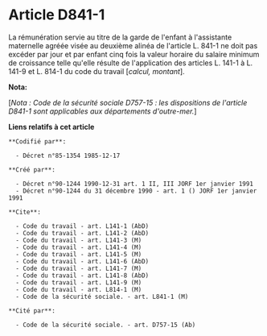 # Article D841-1

La rémunération servie au titre de la garde de l'enfant à l'assistante maternelle agréée visée au deuxième alinéa de
l'article L. 841-1 ne doit pas excéder par jour et par enfant cinq fois la valeur horaire du salaire minimum de croissance
telle qu'elle résulte de l'application des articles L. 141-1 à L. 141-9 et L. 814-1 du code du travail [*calcul, montant*].

**Nota:**

[*Nota : Code de la sécurité sociale D757-15 : les dispositions de l'article D841-1 sont applicables aux départements
d'outre-mer.*]

**Liens relatifs à cet article**

	**Codifié par**:

	  - Décret n°85-1354 1985-12-17

	**Créé par**:

	  - Décret n°90-1244 1990-12-31 art. 1 II, III JORF 1er janvier 1991
	  - Décret n°90-1244 du 31 décembre 1990 - art. 1 () JORF 1er janvier 1991

	**Cite**:

	  - Code du travail - art. L141-1 (AbD)
	  - Code du travail - art. L141-2 (AbD)
	  - Code du travail - art. L141-3 (M)
	  - Code du travail - art. L141-4 (M)
	  - Code du travail - art. L141-5 (M)
	  - Code du travail - art. L141-6 (AbD)
	  - Code du travail - art. L141-7 (M)
	  - Code du travail - art. L141-8 (AbD)
	  - Code du travail - art. L141-9 (M)
	  - Code du travail - art. L814-1 (M)
	  - Code de la sécurité sociale. - art. L841-1 (M)

	**Cité par**:

	  - Code de la sécurité sociale. - art. D757-15 (Ab)
